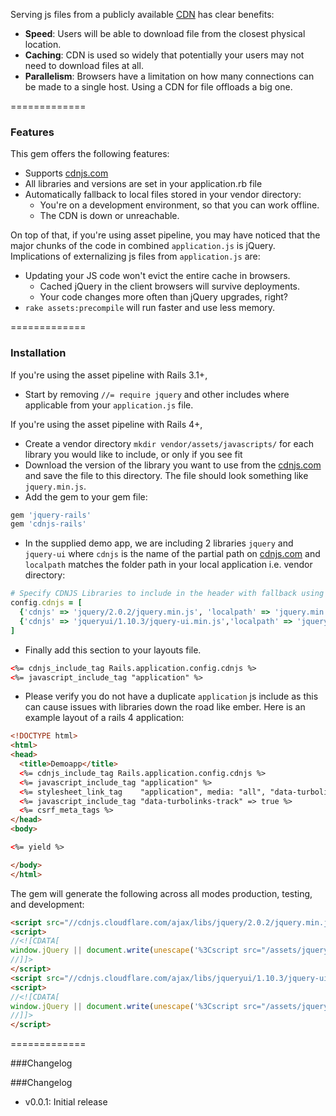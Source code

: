 Serving js files from a publicly available [CDN](http://en.wikipedia.org/wiki/Content_Delivery_Network) has clear benefits:

* **Speed**: Users will be able to download file from the closest physical location.
* **Caching**: CDN is used so widely that potentially your users may not need to download files at all.
* **Parallelism**: Browsers have a limitation on how many connections can be made to a single host. Using a CDN for file offloads a big one.

=============

### Features

This gem offers the following features:

* Supports [cdnjs.com](http://cdnjs.com/)
* All libraries and versions are set in your application.rb file
* Automatically fallback to local files stored in your vendor directory:
  * You're on a development environment, so that you can work offline.
  * The CDN is down or unreachable.

On top of that, if you're using asset pipeline, you may have noticed that the major chunks of the code in combined `application.js` is jQuery. Implications of externalizing js files from `application.js` are:

* Updating your JS code won't evict the entire cache in browsers.
  * Cached jQuery in the client browsers will survive deployments.
  * Your code changes more often than jQuery upgrades, right?
* `rake assets:precompile` will run faster and use less memory.

=============

### Installation

If you're using the asset pipeline with Rails 3.1+,

- Start by removing `//= require jquery` and other includes where applicable from your `application.js` file.

If you're using the asset pipeline with Rails 4+,

- Create a vendor directory `mkdir vendor/assets/javascripts/` for each library you would like to include, or only if you see fit
- Download the version of the library you want to use from the [cdnjs.com](http://cdnjs.com/) and save the file to this directory. The file should look something like `jquery.min.js`.
- Add the gem to your gem file:

```ruby
gem 'jquery-rails'
gem 'cdnjs-rails'
```

- In the supplied demo app, we are including 2 libraries `jquery` and `jquery-ui` where `cdnjs` is the name of the partial path on [cdnjs.com](http://cdnjs.com/) and `localpath` matches the folder path in your local application i.e. vendor directory:

```ruby
# Specify CDNJS Libraries to include in the header with fallback using an array of hashes
config.cdnjs = [
  {'cdnjs' => 'jquery/2.0.2/jquery.min.js', 'localpath' => 'jquery.min.js'},
  {'cdnjs' => 'jqueryui/1.10.3/jquery-ui.min.js','localpath' => 'jquery-ui.min.js'}
]
```

- Finally add this section to your layouts file.

```html
<%= cdnjs_include_tag Rails.application.config.cdnjs %>
<%= javascript_include_tag "application" %>
```

- Please verify you do not have a duplicate `application` js include as this can cause issues with libraries down the road like ember. Here is an example layout of a rails 4 application:

```html
<!DOCTYPE html>
<html>
<head>
  <title>Demoapp</title>
  <%= cdnjs_include_tag Rails.application.config.cdnjs %>
  <%= javascript_include_tag "application" %>
  <%= stylesheet_link_tag    "application", media: "all", "data-turbolinks-track" => true %>
  <%= javascript_include_tag "data-turbolinks-track" => true %>
  <%= csrf_meta_tags %>
</head>
<body>

<%= yield %>

</body>
</html>
```

The gem will generate the following across all modes production, testing, and development:

```html
<script src="//cdnjs.cloudflare.com/ajax/libs/jquery/2.0.2/jquery.min.js"></script>
<script>
//<![CDATA[
window.jQuery || document.write(unescape('%3Cscript src="/assets/jquery.min.js?body=1">%3C/script>'))
//]]>
</script>
<script src="//cdnjs.cloudflare.com/ajax/libs/jqueryui/1.10.3/jquery-ui.min.js"></script>
<script>
//<![CDATA[
window.jQuery || document.write(unescape('%3Cscript src="/assets/jquery-ui.min.js?body=1">%3C/script>'))
//]]>
</script>
```

=============

###Changelog



###Changelog

* v0.0.1: Initial release
